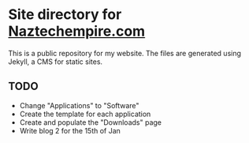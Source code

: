 # Site directory for [Naztechempire.com](https://naztechempire.com/index.html)

This is a public repository for my website. The files are generated using Jekyll, a CMS for static sites.

## TODO

- Change "Applications" to "Software"
- Create the template for each application
- Create and populate the "Downloads" page
- Write blog 2 for the 15th of Jan
